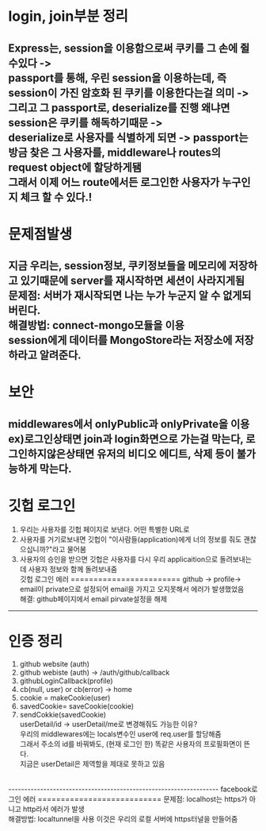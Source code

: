 login, join부분 정리
=======================================
Express는, session을 이용함으로써 쿠키를 그 손에 쥘수있다 -> <br/>
passport를 통해, 우린 session을 이용하는데, 즉 session이 가진 암호화 된 쿠키를 이용한다는걸 의미 -><br/>
그리고 그 passport로, deserialize를 진행 왜냐면 session은 쿠키를 해독하기때문 -> <br/>
deserialize로 사용자를 식별하게 되면 -> passport는 방금 찾은 그 사용자를, middleware나 routes의 request object에 할당하게됌<br/>
그래서 이제 어느 route에서든 로그인한 사용자가 누구인지 체크 할 수 있다.!
----------------------------------
문제점발생
==============================
지금 우리는, session정보, 쿠키정보들을 메모리에 저장하고 있기때문에 server를 재시작하면 세션이 사라지게됨<br/>
문제점: 서버가 재시작되면 나는 누가 누군지 알 수 없게되버린다.<br/>
해결방법: connect-mongo모듈을 이용<br/>
session에게 데이터를 MongoStore라는 저장소에 저장하라고 알려준다.
-------------------------------
보안
=========================
middlewares에서 onlyPublic과 onlyPrivate을 이용<br/>
ex)로그인상태면 join과 login화면으로 가는걸 막는다, 로그인하지않은상태면 유저의 비디오 에디트, 삭제 등이 불가능하게 막는다.<br/>
-----------------------
깃헙 로그인
=====================
1. 우리는 사용자를 깃헙 페이지로 보낸다. 어떤 특별한 URL로
2. 사용자를 거기로보내면 깃헙이 "이사람들(application)에게 너의 정보를 줘도 괜찮으십니까?"라고 물어봄
3. 사용자의 승인을 받으면 깃헙은 사용자를 다시 우리 applicaition으로 돌려보내는데 사용자 정보와 함께 돌려보내줌<br/>
깃헙 로그인 에러
========================
github -> profile-> email이 private으로 설정되어 email을 가지고 오지못해서 에러가 발생했었음<br/>
해결: github페이지에서 email pirvate설정을 해제<br/>
------------------------------
인증 정리
=======================
1. github website (auth)<br/>
2. github webiste (auth) -> /auth/github/callback<br/>
3. githubLoginCallback(profile)<br/>
4. cb(null, user)                 or cb(error) -> home<br/>
5. cookie = makeCookie(user)<br/>
6. savedCookie= saveCookie(cookie)<br/>
7. sendCokkie(savedCookie)<br/>
 userDetail/id -> userDetail/me로 변경해줘도 가능한 이유?<br/>
 우리의 middlewares에는 locals변수인 user에 req.user를 할당해줌<br/>
 그래서 주소의 id를 바꿔봐도, (현재 로그인 한) 똑같은 사용자의 프로필화면이 뜬다.<br/>
 지금은 userDetail은 제역할을 제대로 못하고 있음
 <br/>
------------------------------------------------------------------
facebook로그인 에러
===========================
문제점: localhost는 https가 아니고 http라서 에러가 발생<br>
해결방법: localtunnel을 사용 이것은 우리의 로컬 서버에 https터널을 만들어줌

